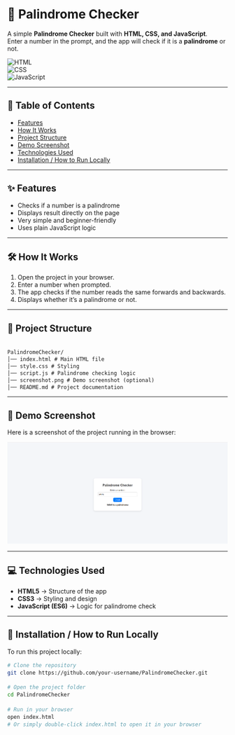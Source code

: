 # 🔄 Palindrome Checker  

A simple **Palindrome Checker** built with **HTML, CSS, and JavaScript**.  
Enter a number in the prompt, and the app will check if it is a **palindrome** or not.  

![HTML](https://img.shields.io/badge/HTML-5-orange)  
![CSS](https://img.shields.io/badge/CSS-3-blue)  
![JavaScript](https://img.shields.io/badge/JavaScript-ES6-yellow)  

---

## 📑 Table of Contents  
- [Features](#-features)  
- [How It Works](#-how-it-works)  
- [Project Structure](#-project-structure)  
- [Demo Screenshot](#-demo-screenshot)  
- [Technologies Used](#-technologies-used)  
- [Installation / How to Run Locally](#-installation--how-to-run-locally)  

---

## ✨ Features  
- Checks if a number is a palindrome  
- Displays result directly on the page  
- Very simple and beginner-friendly  
- Uses plain JavaScript logic  

---

## 🛠 How It Works  
1. Open the project in your browser.  
2. Enter a number when prompted.  
3. The app checks if the number reads the same forwards and backwards.  
4. Displays whether it’s a palindrome or not.  

---

## 📂 Project Structure  
```

PalindromeChecker/
│── index.html # Main HTML file
│── style.css # Styling
│── script.js # Palindrome checking logic
│── screenshot.png # Demo screenshot (optional)
│── README.md # Project documentation

```



---

## 📸 Demo Screenshot  
Here is a screenshot of the project running in the browser:  

![Demo Screenshot](PalindromeChecker.png)  

---

## 💻 Technologies Used  
- **HTML5** → Structure of the app  
- **CSS3** → Styling and design  
- **JavaScript (ES6)** → Logic for palindrome check  

---

## 🚀 Installation / How to Run Locally  
To run this project locally:  

```bash
# Clone the repository
git clone https://github.com/your-username/PalindromeChecker.git  

# Open the project folder
cd PalindromeChecker  

# Run in your browser
open index.html  
# Or simply double-click index.html to open it in your browser
